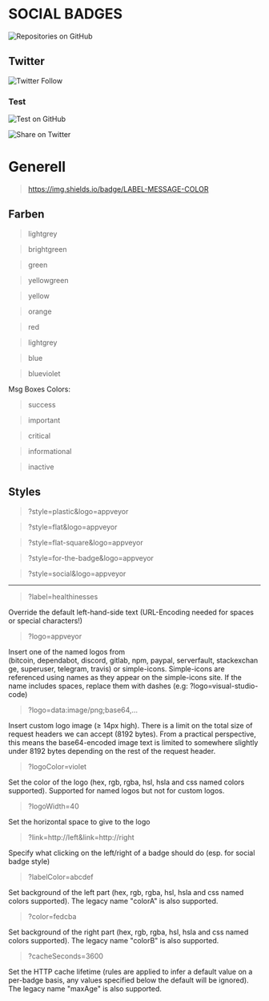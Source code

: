 # SOCIAL BADGES


![Repositories on GitHub](https://img.shields.io/badge/Repositories-on%20GitHub-blue?style=social&logo=GitHub)



## Twitter 
![Twitter Follow](https://img.shields.io/twitter/follow/w8bot?label=FOLLOWTWT&?&color=blue)



### Test

![Test on GitHub](https://shields.io/badge/Hello-World-red?&style=plastic&logo=GitHub&colorA=blueviolet&colorB=success)

![Share on Twitter](https://img.shields.io/twitter/url?label=SHAREONTWT&url=https://example.com/phpself.php)




















# Generell

> https://img.shields.io/badge/LABEL-MESSAGE-COLOR

## Farben

> lightgrey

> brightgreen

> green

> yellowgreen

> yellow

> orange

> red

> lightgrey

> blue

> blueviolet

Msg Boxes Colors:

> success

> important

> critical

> informational

> inactive


## Styles

> ?style=plastic&logo=appveyor

> ?style=flat&logo=appveyor

> ?style=flat-square&logo=appveyor

> ?style=for-the-badge&logo=appveyor

> ?style=social&logo=appveyor


---


> ?label=healthinesses

Override the default left-hand-side text (URL-Encoding needed for spaces or special characters!)


> ?logo=appveyor

Insert one of the named logos from (bitcoin, dependabot, discord, gitlab, npm, paypal, serverfault, stackexchange, superuser, telegram, travis) or simple-icons. Simple-icons are referenced using names as they appear on the simple-icons site. If the name includes spaces, replace them with dashes (e.g: ?logo=visual-studio-code)


> ?logo=data:image/png;base64,…

Insert custom logo image (≥ 14px high). There is a limit on the total size of request headers we can accept (8192 bytes). From a practical perspective, this means the base64-encoded image text is limited to somewhere slightly under 8192 bytes depending on the rest of the request header.


> ?logoColor=violet

Set the color of the logo (hex, rgb, rgba, hsl, hsla and css named colors supported). Supported for named logos but not for custom logos.


> ?logoWidth=40

Set the horizontal space to give to the logo


> ?link=http://left&link=http://right

Specify what clicking on the left/right of a badge should do (esp. for social badge style)


> ?labelColor=abcdef

Set background of the left part (hex, rgb, rgba, hsl, hsla and css named colors supported). The legacy name "colorA" is also supported.


> ?color=fedcba

Set background of the right part (hex, rgb, rgba, hsl, hsla and css named colors supported). The legacy name "colorB" is also supported.


> ?cacheSeconds=3600

Set the HTTP cache lifetime (rules are applied to infer a default value on a per-badge basis, any values specified below the default will be ignored). The legacy name "maxAge" is also supported.


